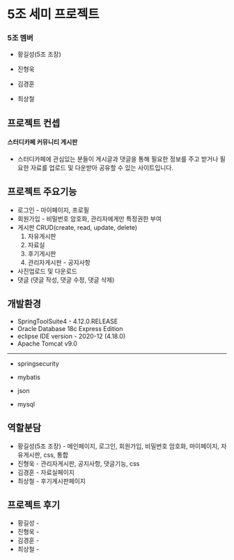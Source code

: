 # 5조 세미 프로젝트

### 5조 멤버

- 황길성(5조 조장)

- 진형욱

- 김경훈

- 최상철

  

## 프로젝트 컨셉

####  스터디카페 커뮤니티 게시판

- 스터디카페에 관심있는 분들이 게시글과 댓글을 통해 필요한 정보를 주고 받거나 필요한 자료를 업로드 및 다운받아 공유할 수 있는 사이트입니다. 



## 프로젝트 주요기능

- 로그인 - 마이페이지, 프로필
- 회원가입 - 비밀번호 암호화, 관리자에게만 특정권한 부여
- 게시판 CRUD(create, read, update, delete)
  1. 자유게시판
  2. 자료실
  3. 후기게시판
  4. 관리자게시판 - 공지사항
- 사진업로드 및 다운로드
- 댓글 (댓글 작성, 댓글 수정, 댓글 삭제)



## 개발환경

- SpringToolSuite4 - 4.12.0.RELEASE
- Oracle Database 18c Express Edition
- eclipse IDE version - 2020-12 (4.18.0)
- Apache Tomcat v9.0

--------------------------------------------

- springsecurity

- mybatis
- json
- mysql



## 역할분담

- 황길성(5조 조장) - 메인페이지, 로그인, 회원가입, 비밀번호 암호화, 마이페이지, 자유게시판, css,  통합
- 진형욱 - 관리자게시판, 공지사항, 댓글기능, css
- 김경훈 - 자료실페이지
- 최상철 - 후기게시판페이지



## 프로젝트 후기

- 황길성 - 
- 진형욱 -
- 김경훈 -
- 최상철 -




























